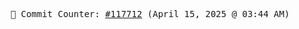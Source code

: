 <p align="center">
    <samp>
        📮 Commit Counter: <a href="https://github.com/Javascript-void0/Javascript-void0/commits/main">#117712</a> (April 15, 2025 @ 03:44 AM)
    </samp>
</p>